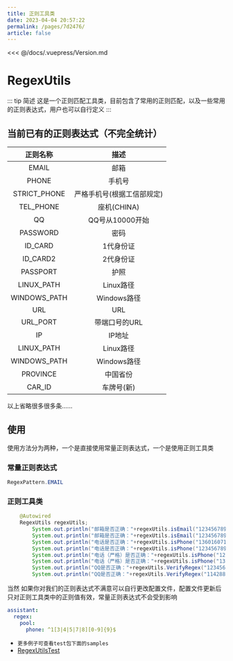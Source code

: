 ```yaml
---
title: 正则工具类
date: 2023-04-04 20:57:22
permalink: /pages/7d2476/
article: false
---
```


<<< @/docs/.vuepress/Version.md

# RegexUtils
::: tip 简述
这是一个正则匹配工具类，目前包含了常用的正则匹配，以及一些常用的正则表达式，用户也可以自行定义
:::

## 当前已有的正则表达式（不完全统计）
| 正则名称 | 描述 |
| :-: | :-: |
| EMAIL | 邮箱 |
| PHONE | 手机号 |
| STRICT_PHONE | 严格手机号(根据工信部规定) |
| TEL_PHONE | 座机(CHINA) |
| QQ | QQ号从10000开始 |
| PASSWORD | 密码 |
| ID_CARD | 1代身份证 |
| ID_CARD2 | 2代身份证 |
| PASSPORT | 护照 |
| LINUX_PATH | Linux路径 |
| WINDOWS_PATH | Windows路径 |
| URL | URL |
| URL_PORT | 带端口号的URL |
| IP | IP地址 |
| LINUX_PATH | Linux路径 |
| WINDOWS_PATH | Windows路径 |
| PROVINCE | 中国省份 |
| CAR_ID | 车牌号(新) |
以上省略很多很多条......

## 使用
使用方法分为两种，一个是直接使用常量正则表达式，一个是使用正则工具类
### 常量正则表达式
```java
RegexPattern.EMAIL
```
### 正则工具类
```java
    @Autowired
    RegexUtils regexUtils;
        System.out.println("邮箱是否正确："+regexUtils.isEmail("123456789@qq.com"));
        System.out.println("邮箱是否正确："+regexUtils.isEmail("123456789@qqcom"));
        System.out.println("电话是否正确："+regexUtils.isPhone("13601607121"));
        System.out.println("电话是否正确："+regexUtils.isPhone("1234567890"));
        System.out.println("电话（严格）是否正确："+regexUtils.isPhone("123456789012",true));
        System.out.println("电话（严格）是否正确："+regexUtils.isPhone("13601607121",true));
        System.out.println("QQ是否正确："+regexUtils.VerifyRegex("123456789", regexUtils.getRegexPool().getQq()));
        System.out.println("QQ是否正确："+regexUtils.VerifyRegex("1142880114", regexUtils.getRegexPool().getQq())); //自定义的正则表达式判断
```

当然 如果你对我们的正则表达式不满意可以自行更改配置文件，配置文件更新后只对正则工具类中的正则值有效，常量正则表达式不会受到影响
```yaml
assistant:
  regex:
    pool:
      phone: ^1[3|4|5|7|8][0-9]{9}$
```

- `更多例子可查看test包下面的samples`
- [RegexUtilsTest](https://github.com/geniusay/Assistant/blob/master/src/test/java/com/genius/assistant/util/RegexUtilsTest.java)
